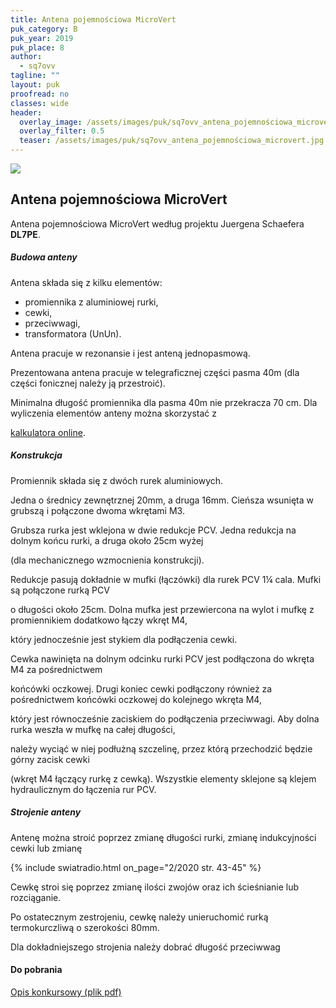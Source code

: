 ```yaml
---
title: Antena pojemnościowa MicroVert
puk_category: B
puk_year: 2019
puk_place: 8
author: 
  - sq7ovv
tagline: ""
layout: puk
proofread: no
classes: wide
header:
  overlay_image: /assets/images/puk/sq7ovv_antena_pojemnościowa_microvert.jpg
  overlay_filter: 0.5
  teaser: /assets/images/puk/sq7ovv_antena_pojemnościowa_microvert.jpg
---
```






 



![](assets/data/img/projects/2019-8-0.jpg) 



Antena pojemnościowa MicroVert
------------------------------





 Antena pojemnościowa MicroVert według projektu Juergena Schaefera **DL7PE**.




##### Budowa anteny




Antena składa się z kilku elementów:


* promiennika z aluminiowej rurki,
* cewki,
* przeciwwagi,
* transformatora (UnUn).






Antena pracuje w rezonansie i jest anteną jednopasmową.

 Prezentowana antena pracuje w telegraficznej części pasma 40m (dla części fonicznej należy ją przestroić).

Minimalna długość promiennika dla pasma 40m nie przekracza 70 cm. Dla wyliczenia elementów anteny można skorzystać z

[kalkulatora online](https://lowreal.net/2013/microvert/).




##### Konstrukcja




Promiennik składa się z dwóch rurek aluminiowych.

Jedna o średnicy zewnętrznej 20mm, a druga 16mm. Cieńsza wsunięta w grubszą i połączone dwoma wkrętami M3.

Grubsza rurka jest wklejona w dwie redukcje PCV. Jedna redukcja na dolnym końcu rurki, a druga około 25cm wyżej

(dla mechanicznego wzmocnienia konstrukcji).

Redukcje pasują dokładnie w mufki (łączówki) dla rurek PCV 1¼ cala. Mufki są połączone rurką PCV

o długości około 25cm. Dolna mufka jest przewiercona na wylot i mufkę z promiennikiem dodatkowo łączy wkręt M4,

który jednocześnie jest stykiem dla podłączenia cewki.






 Cewka nawinięta na dolnym odcinku rurki PCV jest podłączona do wkręta M4 za pośrednictwem

 końcówki oczkowej. Drugi koniec cewki podłączony również za pośrednictwem końcówki oczkowej do kolejnego wkręta M4,

 który jest równocześnie zaciskiem do podłączenia przeciwwagi. Aby dolna rurka weszła w mufkę na całej długości,

 należy wyciąć w niej podłużną szczelinę, przez którą przechodzić będzie górny zacisk cewki

 (wkręt M4 łączący rurkę z cewką). Wszystkie elementy sklejone są klejem hydraulicznym do łączenia rur PCV.




##### Strojenie anteny




Antenę można stroić poprzez zmianę długości rurki, zmianę indukcyjności cewki lub zmianę

{% include swiatradio.html on_page="2/2020 str. 43-45" %}




 Cewkę stroi się poprzez zmianę ilości zwojów oraz ich ścieśnianie lub rozciąganie.

 Po ostatecznym zestrojeniu, cewkę należy unieruchomić rurką termokurczliwą o szerokości 80mm.

 




 Dla dokładniejszego strojenia należy dobrać długość przeciwwag 



#### Do pobrania

[Opis konkursowy (plik pdf)](/assets/bin/SQ7OVV_Antena-pojemnosciowa-microvert.pdf)






 





 


